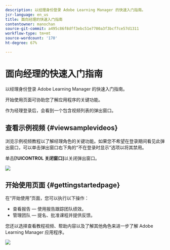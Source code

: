 ```yaml
---
description: 以经理身份登录 Adobe Learning Manager 的快速入门指南。
jcr-language: en_us
title: 面向经理的快速入门指南
contentowner: manochan
source-git-commit: a495c86f8dff3ebc51e7700a3f3bcf7ce57d1311
workflow-type: tm+mt
source-wordcount: '170'
ht-degree: 67%

---
```



# 面向经理的快速入门指南

以经理身份登录 Adobe Learning Manager 的快速入门指南。

开始使用页面可协助您了解应用程序的关键功能。

作为经理登录后，会看到一个包含视频列表的弹出窗口。

## 查看示例视频 {#viewsamplevideos}

浏览示例视频教程以了解经理角色的关键功能。如果您不希望在登录期间看见此弹出窗口，可以单击弹出窗口右下角的“不在登录时显示”选项以将其禁用。

单击&#x200B;**[!UICONTROL 关闭窗口]**&#x200B;以关闭弹出窗口。

![](assets/welcome-videos.png)

## 开始使用页面 {#gettingstartedpage}

在“开始使用”页面，您可以执行以下操作：

* 查看报告 — 使用报告跟踪团队绩效。
* 管理团队 — 提名、批准课程并提供反馈。

您还以选择查看教程视频、帮助内容以及了解其他角色来进一步了解 Adobe Learning Manager 应用程序。

![](assets/manager-experienceprime.png)

